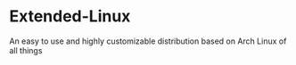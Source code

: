 # Extended-Linux

An easy to use and highly customizable distribution based on Arch Linux of all things